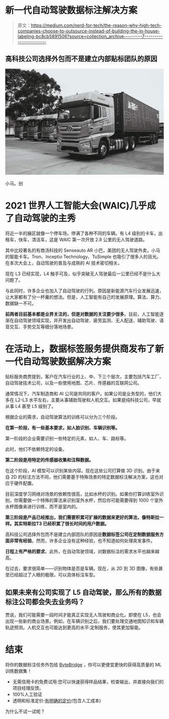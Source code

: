 # 新一代自动驾驶数据标注解决方案

> 原文：<https://medium.com/nerd-for-tech/the-reason-why-high-tech-companies-choose-to-outsource-instead-of-building-the-in-house-labeling-bc8cb5891506?source=collection_archive---------7----------------------->

## 高科技公司选择外包而不是建立内部贴标团队的原因

![](img/b053cec00a5cc4b14c7b2a3936e47d22.png)

小马。创

# 2021 世界人工智能大会(WAIC)几乎成了自动驾驶的主秀

将近一半的展区就像一个停车场，停满了各种不同的车辆。有 L4 级别的卡车，出租车，快车，清洁车，这是 WAIC 第一次开放 2.8 公里的无人驾驶道路。

其中比较著名的有商汤科技的 Senseauto AR 小巴，美团的无人驾驶外卖，小马的智能卡车。Tron、Inceptio Technology、TuSimple 也吸引了很多人的目光。在本次大会上，自动驾驶的普及与成熟的 AI 技术密切相关。

现在 L3 已经实现，L4 触手可及，似乎突破无人驾驶最后一公里已经不是什么大问题了。

与此同时，许多企业也加入了自动驾驶的行列。原因是新能源汽车行业发展迅速，让大家都有了分一杯羹的想法。但是，人工智能有自己的发展原理。算法、算力、数据缺一不可。

**前两者目前基本都是业界关注的，但是对数据的关注要少很多**。目前，人工智能逐渐在自动驾驶领域实现，并开发出自动驾驶、疲劳监测、无人配送、辅助驾驶、语音交互、手势交互等细分落地场景。

# 在活动上，数据标签服务提供商发布了新一代自动驾驶数据解决方案

贴标服务商贾提到，客户在汽车行业的上、中、下三个层次，主要包括汽车工厂、自动驾驶技术公司，以及一些使用地图、芯片、传感器的互联网公司。

通常情况下，汽车制造商和 AI 公司是共同的客户。如果公司是业务型的，他们大多在 L2-L3 水平左右，主要从事辅助驾驶和人机交互。如果是纯科技公司，早就从事 L4 甚至 L5 级别了。

根据企业的需求，自动驾驶算法的训练可以分为三个阶段。

**在第一阶段，有一些基本要求，如人脸识别、车辆识别等。**

第一阶段的企业需要识别一些特定的元素，如人、车、路标等。

此时，他们不依赖特定的设备。

**第二阶段是用特定的传感器收集和注释数据。**

在这个阶段，AI 模型可以识别某些内容。现在这些公司打算做 3D 识别。由于来自 2D 的标注方法不同，他们需要基于特殊场景的特定数据标注解决方案，这也对应于硬件配置。

目前深度学习网络对场景的依赖性很高，比如水杯的识别。如果你打算训练室外识别，你需要做一个特殊的算法来识别室外水杯，然后你可能需要得到 1000 个室外水杯图像来进行训练，而不是室内的。

**第三阶段是产品已经推出，我们需要积累可扩展的数据来更好的算法，像特斯拉一样。**其实特斯拉**T3 已经积累了很长时间的用户数据。**

高科技公司选择外包而不是建立内部团队的原因是**数据标签公司在定制数据服务方面非常有经验**。然而，许多企业没有这种经验，也不知道如何处理突发事件。

**日程上有严格的要求**。此外，在自动驾驶领域，对数据标注的需求水平也越来越高。

在过去，要求很简单——识别物体是否是车辆。现在，从 2D 到 3D 图像，有些甚至已经超过了人眼的极限，可以具体标注车型。

## 如果未来有公司实现了 L5 自动驾驶，那么所有的数据标注公司都会失去业务吗？

贾说，我们可能需要一段时间才能真正实现无人驾驶和商业化。即使在 L5，也会出现一些新的商业场景。例如，在车辆识别之后，我们要处理交通地图知识和车辆轨迹预测。人机交互也可能达到更高的水平:定制服务，使其更加智能。

# 结束

将你的数据标注任务外包给 [ByteBridge](https://tinyurl.com/ncfxexrb) ，你可以更便宜更快的获得高质量的 ML 训练数据集！

*   无需信用卡的免费试用:您可以快速获得样品结果，检查输出，并直接向我们的项目经理反馈。
*   100%人工验证
*   透明和标准定价:[有明确的定价](https://www.bytebridge.io/#/?module=price)(包含人工成本)

为什么不试一试呢？